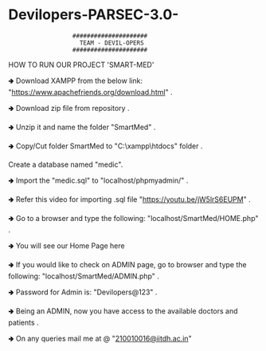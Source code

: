 # Devilopers-PARSEC-3.0-

                      #####################
                        TEAM - DEVIL-OPERS
                      #####################

HOW TO RUN OUR PROJECT 'SMART-MED'

🢂 Download XAMPP from the below link:
  "https://www.apachefriends.org/download.html" .
 
🢂 Download zip file from repository .
 
🢂 Unzip it and name the folder "SmartMed" .

🢂 Copy/Cut folder SmartMed to "C:\xampp\htdocs" folder .

Create a database named "medic". 

🢂 Import the "medic.sql" to "localhost/phpmyadmin/" .

🢂 Refer this video for importing .sql file "https://youtu.be/jW5lrS6EUPM" .

🢂 Go to a browser and type the following: "localhost/SmartMed/HOME.php" .

🢂 You will see our Home Page here

🢂 If you would like to check on ADMIN page, go to browser and
   type the following: "localhost/SmartMed/ADMIN.php" .
 
🢂 Password for Admin is: "Devilopers@123" .
 
🢂 Being an ADMIN, now you have access to the available doctors and patients .

🢂 On any queries mail me at @ "210010016@iitdh.ac.in"

